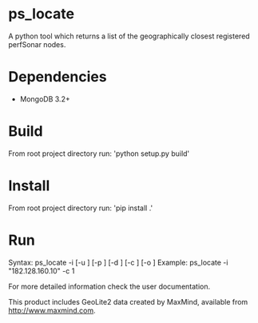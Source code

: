 # ps_locate
A python tool which returns a list of the geographically closest registered perfSonar nodes.

# Dependencies
- MongoDB 3.2+

# Build
From root project directory run:
	'python setup.py build'

# Install
From root project directory run:
	'pip install .'

# Run
Syntax: ps_locate -i <IP Address> [-u <db url>] [-p <port>] [-d <db name>] [-c <host count>] [-o <output file>]
Example: ps_locate -i "182.128.160.10" -c 1

For more detailed information check the user documentation.

This product includes GeoLite2 data created by MaxMind, available from
<a href="http://www.maxmind.com">http://www.maxmind.com</a>.
